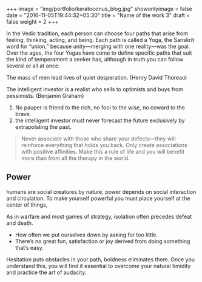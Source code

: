 +++
image = "img/portfolio/keratoconus_blog.jpg"
showonlyimage = false
date = "2016-11-05T19:44:32+05:30"
title = "Name of the work 3"
draft = false
weight = 2
+++

In the Vedic tradition, each person can choose four paths that arise from feeling, thinking, acting, and being. Each path is called a Yoga, the Sanskrit word for “union,” because unity—merging with one reality—was the goal. Over the ages, the four Yogas have come to define specific paths that suit the kind of temperament a seeker has, although in truth you can follow several or all at once:
<!--more-->
The mass of men lead lives of quiet desperation.
(Henry David Thoreau)

The intelligent investor is a realist who sells to optimists and buys from pessimists.
(Benjamin Graham)

1. No pauper is friend to the rich, no fool to the wise, no coward to the brave.
2. the intelligent investor must never forecast the future exclusively by extrapolating the past.

> Never associate with those who share your defects—they will reinforce everything that holds you back. Only create associations with positive affinities. Make this a rule of life and you will benefit more than from all the therapy in the world.

## Power

humans are social creatures by nature, power depends on social interaction and circulation. To make yourself powerful you must place yourself at the center of things,

As in warfare and most games of strategy, isolation often precedes defeat and death.

* How often we put ourselves down by asking for too little.
* There’s no great fun, satisfaction or joy derived from doing something that’s easy.

Hesitation puts obstacles in your path, boldness eliminates them. Once you understand this, you will find it essential to overcome your natural timidity and practice the art of audacity.
